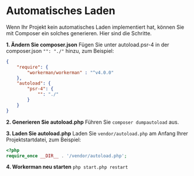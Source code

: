 # Automatisches Laden

Wenn Ihr Projekt kein automatisches Laden implementiert hat, können Sie mit Composer ein solches generieren. Hier sind die Schritte.

**1. Ändern Sie composer.json**
Fügen Sie unter autoload.psr-4 in der composer.json `"": "./"` hinzu, zum Beispiel:
```json
{
    "require": {
        "workerman/workerman" : "^v4.0.0"
    },
    "autoload": {
        "psr-4": {
            "": "./"
        }
    }
}
```

**2. Generieren Sie autoload.php**
Führen Sie `composer dumpautoload` aus.

**3. Laden Sie autoload.php**
Laden Sie `vendor/autoload.php` am Anfang Ihrer Projektstartdatei, zum Beispiel:
```php
<?php
require_once __DIR__ . '/vendor/autoload.php';
```

**4. Workerman neu starten**
`php start.php restart`
